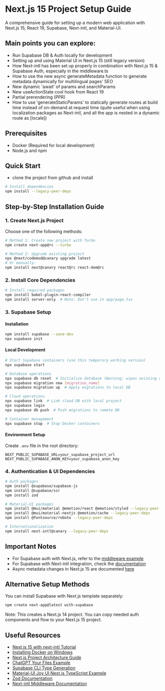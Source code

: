 # Next.js 15 Project Setup Guide
A comprehensive guide for setting up a modern web application with Next.js 15, React 19, Supabase, Next-intl, and Material-UI.

## Main points you can explore:

- Run Supabase DB & Auth locally for development
- Setting up and using Material UI in Next.js 15 (still legacy version)
- How Next-intl has been set up properly in combination with Next.js 15 & Supabase Auth, especially in the middleware.ts
- How to use the new async generateMetadata function to generate metadata dynamically for multilingual pages' SEO
- New dynamic 'await' of params and searchParams
- New useActionState cool hook from React 19
- Partial prerendering (PPR)
- How to use 'generateStaticParams' to statically generate routes at build time instead of on-demand at request time (quite useful when using localization packages as Next-intl, and all the app is nested in a dynamic route as [locale])


## Prerequisites
- Docker (Required for local development)
- Node.js and npm

## Quick Start
 - clone the project from github and install

```bash
# Install dependencies
npm install --legacy-peer-deps
```

## Step-by-Step Installation Guide

### 1. Create Next.js Project
Choose one of the following methods:
```bash
# Method 1: Create new project with Turbo
npm create next-app@rc --turbo

# Method 2: Upgrade existing project
npx @next/codemod@canary upgrade latest
# Or manually:
npm install next@canary react@rc react-dom@rc
```

### 2. Install Core Dependencies
```bash
# Install required packages
npm install babel-plugin-react-compiler
npm install server-only  # Note: Don't use in app/page.tsx
```

### 3. Supabase Setup

#### Installation
```bash
npm install supabase --save-dev
npx supabase init
```

#### Local Development
```bash
# Start Supabase containers (use this temporary working version)
npx supabase start

# Database operations
npx supabase db reset  # Initialize database (Warning: wipes existing data)
npx supabase migration new [migration_name]
npx supabase migration up  # Apply migrations to local DB

# Cloud operations
npx supabase link  # Link cloud DB with local project
npx supabase login
npx supabase db push  # Push migrations to remote DB

# Container management
npx supabase stop  # Stop Docker containers
```

#### Environment Setup
Create `.env` file in the root directory:
```env
NEXT_PUBLIC_SUPABASE_URL=your_supabase_project_url
NEXT_PUBLIC_SUPABASE_ANON_KEY=your_supabase_anon_key
```

### 4. Authentication & UI Dependencies
```bash
# Auth packages
npm install @supabase/supabase-js
npm install @supabase/ssr
npm install zod

# Material-UI packages
npm install @mui/material @emotion/react @emotion/styled --legacy-peer-deps
npm install @mui/material-nextjs @emotion/cache --legacy-peer-deps
npm install @fontsource/roboto --legacy-peer-deps

# Internationalization
npm install next-intl@canary --legacy-peer-deps
```

## Important Notes
- For Supabase auth with Next.js, refer to the [middleware example](https://github.com/vercel/next.js/blob/canary/examples/with-supabase/utils/supabase/middleware.ts)
- For Supabase with Next-intl integration, check the [documentation](https://next-intl-docs.vercel.app/docs/routing/middleware)
- Async metadata changes in Next.js 15 are documented [here](https://nextjs.org/docs/app/building-your-application/upgrading/version-15#params--searchparams)

## Alternative Setup Methods
You can install Supabase with Next.js template separately:
```bash
npm create next-app@latest with-supabase
```
Note: This creates a Next.js 14 project. You can copy needed auth components and flow to your Next.js 15 project.

## Useful Resources
- [Next.js 15 with next-intl Tutorial](https://www.youtube.com/watch?v=2Jh9olZXBfw)
- [Installing Docker on Windows](https://docs.docker.com/desktop/install/windows-install/)
- [Next.js Project Architecture Guide](https://blog.logrocket.com/structure-scalable-next-js-project-architecture/)
- [ChatGPT Your Files Example](https://github.com/supabase-community/chatgpt-your-files/blob/main/README.md)
- [Supabase CLI Type Generation](https://supabase.com/docs/reference/cli/supabase-gen-type)
- [Material-UI Joy UI Next.js TypeScript Example](https://github.com/mui/material-ui/tree/master/examples/joy-ui-nextjs-ts)
- [Zod Documentation](https://zod.dev/)
- [Next-intl Middleware Documentation](https://next-intl-docs.vercel.app/docs/routing/middleware)
